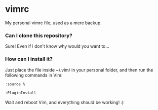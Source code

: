 # vimrc
My personal vimrc file, used as a mere backup.

### Can I clone this repository?

Sure! Even if I don't know why would you want to...

### How can I install it?

Just place the file inside ~/.vim/ in your personal folder, and then run the following commands in Vim:

```bash
:source %

:PluginInstall
```

Wait and reboot Vim, and everything should be working! :)

